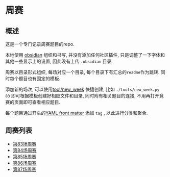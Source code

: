 # 周赛

## 概述
这是一个专门记录周赛题目的repo.

本地使用 [obsidian](https://obsidian.md/) 组织和书写, 并没有添加任何社区插件, 只是调整了一下字体和其他一些显示上的设置, 因此没有上传 `.obsidian` 目录.

周赛以目录形式组织, 每场对应一个目录, 每个目录下有汇总的`readme`作为跳转. 同时每个题目也有固定的模板.

添加新的场次, 可以使用[tool/new_week](tools/new_week.py) 快捷创建, 比如 `./tools/new_week.py 83` 即可根据模板创建好相应文件和目录, 同时附有相关题目的连接, 不用再打开竞赛的页面即可查看相应题目.

每个题目通过开头的[YAML front matter](https://help.obsidian.md/Advanced+topics/YAML+front+matter) 添加 `tag` ,  以此进行分类和聚合.

## 周赛列表
- [第83场周赛](week-83/Readme.md)
- [第84场周赛](week-84/Readme.md)
- [第85场周赛](week-85/Readme.md)
- [第86场周赛](week-86/Readme.md)
- [第87场周赛](week-87/Readme.md)
